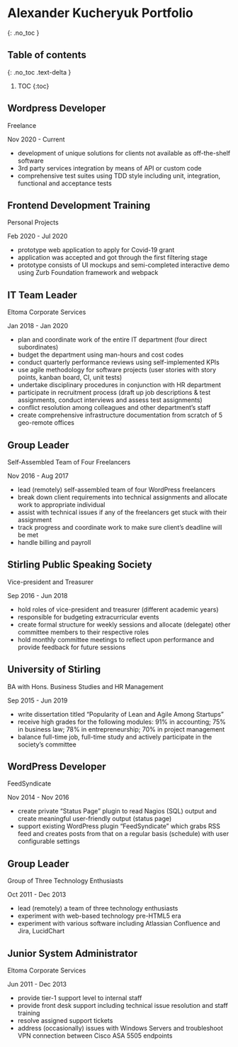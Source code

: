 # Alexander Kucheryuk Portfolio
{: .no_toc }

## Table of contents
{: .no_toc .text-delta }

1. TOC
{:toc}

## Wordpress Developer

<div class='textbox'>
    <p>Freelance</p>
    <p>Nov 2020 - Current</p>
    <div></div>
</div>

- development of unique solutions for clients not available as off-the-shelf software
- 3rd party services integration by means of API or custom code
- comprehensive test suites using TDD style including unit, integration, functional and acceptance tests

## Frontend Development Training

<div class='textbox'>
    <p>Personal Projects</p>
    <p>Feb 2020 - Jul 2020</p>
    <div></div>
</div>

- prototype web application to apply for Covid-19 grant
- application was accepted and got through the first filtering stage
- prototype consists of UI mockups and semi-completed interactive demo using Zurb Foundation framework and webpack

## IT Team Leader

<div class='textbox'>
    <p>Eltoma Corporate Services</p>
    <p>Jan 2018 - Jan 2020</p>
    <div></div>
</div>

- plan and coordinate work of the entire IT department (four direct subordinates)
- budget the department using man-hours and cost codes
- conduct quarterly performance reviews using self-implemented KPIs
- use agile methodology for software projects (user stories with story points, kanban board, CI, unit tests)
- undertake disciplinary procedures in conjunction with HR department
- participate in recruitment process (draft up job descriptions & test assignments, conduct interviews and assess test assignments)
- conflict resolution among colleagues and other department’s staff
- create comprehensive infrastructure documentation from scratch of 5 geo-remote offices

## Group Leader

<div class='textbox'>
    <p>Self-Assembled Team of Four Freelancers</p>
    <p>Nov 2016 - Aug 2017</p>
    <div></div>
</div>

- lead (remotely) self-assembled team of four WordPress freelancers
- break down client requirements into technical assignments and allocate work to appropriate individual
- assist with technical issues if any of the freelancers get stuck with their assignment
- track progress and coordinate work to make sure client’s deadline will be met
- handle billing and payroll

## Stirling Public Speaking Society

<div class='textbox'>
    <p>Vice-president and Treasurer</p>
    <p>Sep 2016 - Jun 2018</p>
    <div></div>
</div>

- hold roles of vice-president and treasurer (different academic years)
- responsible for budgeting extracurricular events
- create formal structure for weekly sessions and allocate (delegate) other committee members to their respective roles
- hold monthly committee meetings to reflect upon performance and provide feedback for future sessions

## University of Stirling

<div class='textbox'>
    <p>BA with Hons. Business Studies and HR Management</p>
    <p>Sep 2015 - Jun 2019</p>
    <div></div>
</div>

- write dissertation titled “Popularity of Lean and Agile Among Startups”
- receive high grades for the following modules: 91% in accounting; 75% in business law; 78% in entrepreneurship; 70% in project management
- balance full-time job, full-time study and actively participate in the society’s committee

## WordPress Developer

<div class='textbox'>
    <p>FeedSyndicate</p>
    <p>Nov 2014 - Nov 2016</p>
    <div></div>
</div>

- create private “Status Page” plugin to read Nagios (SQL) output and create meaningful user-friendly output (status page)
- support existing WordPress plugin “FeedSyndicate” which grabs RSS feed and creates posts from that on a regular basis (schedule) with user configurable settings

## Group Leader

<div class='textbox'>
    <p>Group of Three Technology Enthusiasts</p>
    <p>Oct 2011 - Dec 2013</p>
    <div></div>
</div>

- lead (remotely) a team of three technology enthusiasts
- experiment with web-based technology pre-HTML5 era
- experiment with various software including Atlassian Confluence and Jira, LucidChart

## Junior System Administrator

<div class='textbox'>
    <p>Eltoma Corporate Services</p>
    <p>Jun 2011 - Dec 2013</p>
    <div></div>
</div>

- provide tier-1 support level to internal staff
- provide front desk support including technical issue resolution and staff training
- resolve assigned support tickets
- address (occasionally) issues with Windows Servers and troubleshoot VPN connection between Cisco ASA 5505 endpoints
